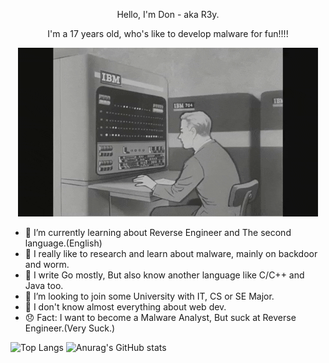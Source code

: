 <p align="center">
    Hello, I'm Don - aka R3y.
</p>

<p align="center">
    I'm a 17 years old, who's like to develop malware for fun!!!!
</p>

<p align="center">
    <img src="qweoiuqweiu.gif" alt="Typing">
</p>

- 🌱 I’m currently learning about Reverse Engineer and The second language.(English)
- 🎩 I really like to research and learn about malware, mainly on backdoor and worm.
- 👾 I write Go mostly, But also know another language like C/C++ and Java too.
- 🧢 I’m looking to join some University with IT, CS or SE Major.
- 🤏 I don't know almost everything about web dev.
- 😞 Fact: I want to become a Malware Analyst, But suck at Reverse Engineer.(Very Suck.)

![Top Langs](https://github-readme-stats.vercel.app/api/top-langs/?username=R4bin)
![Anurag's GitHub stats](https://github-readme-stats.vercel.app/api?username=R4bin)
